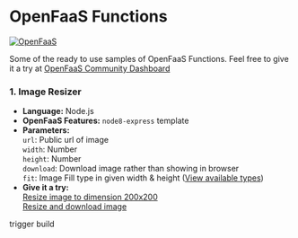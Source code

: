 # OpenFaaS Functions

[![OpenFaaS](https://img.shields.io/badge/openfaas-cloud-blue.svg)](https://www.openfaas.com)

Some of the ready to use samples of OpenFaaS Functions. Feel free to give it a try at [OpenFaaS Community Dashboard](https://system.o6s.io/dashboard/tarunmangukiya)

### 1. Image Resizer
- **Language:** Node.js
- **OpenFaaS Features:** `node8-express` template
- **Parameters:**  
`url`: Public url of image  
`width`: Number  
`height`: Number  
`download`: Download image rather than showing in browser  
`fit`: Image Fill type in given width & height ([View available types](http://sharp.dimens.io/en/stable/api-resize/))
- **Give it a try:**  
[Resize image to dimension 200x200](https://tarunmangukiya.o6s.io/image-resize?height=200&width=200&name=Silver%20Iphone%20Beside%20Book%20Under%20Cup%20Beside%20Silver%20Macbook&url=https://upload.wikimedia.org/wikipedia/commons/3/36/Hopetoun_falls.jpg)  
[Resize and download image](https://tarunmangukiya.o6s.io/image-resize?download=1&height=200&width=200&name=Silver%20Iphone%20Beside%20Book%20Under%20Cup%20Beside%20Silver%20Macbook&url=https://upload.wikimedia.org/wikipedia/commons/3/36/Hopetoun_falls.jpg)

trigger build
